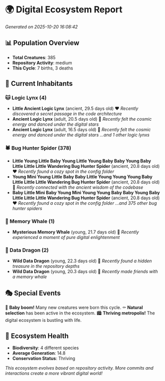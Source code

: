 # 🌍 Digital Ecosystem Report
*Generated on 2025-10-20 16:08:42*

## 📊 Population Overview
- **Total Creatures**: 385
- **Repository Activity**: medium
- **This Cycle**: 7 births, 3 deaths

## 👥 Current Inhabitants

### 🐱 Logic Lynx (4)
- **Little Ancient Logic Lynx** (ancient, 29.5 days old) ❤️
  *Recently discovered a secret passage in the code architecture*
- **Ancient Logic Lynx** (adult, 20.5 days old) 💛
  *Recently felt the cosmic energy and danced under the digital stars*
- **Ancient Logic Lynx** (adult, 16.5 days old) 💚
  *Recently felt the cosmic energy and danced under the digital stars*
  *...and 1 other logic lynxs*

### 🕷️ Bug Hunter Spider (378)
- **Little Young Little Baby Young Little Young Baby Baby Young Baby Little Little Little Wandering Bug Hunter Spider** (ancient, 20.8 days old) ❤️
  *Recently found a cozy spot in the config folder*
- **Young Mini Young Little Baby Baby Little Young Young Young Baby Little Little Little Wandering Bug Hunter Spider** (ancient, 20.8 days old) 💛
  *Recently connected with the ancient wisdom of the codebase*
- **Baby Little Mini Baby Young Mini Young Young Baby Baby Young Baby Little Little Little Wandering Bug Hunter Spider** (ancient, 20.8 days old) ❤️
  *Recently found a cozy spot in the config folder*
  *...and 375 other bug hunter spiders*

### 🐋 Memory Whale (1)
- **Mysterious Memory Whale** (young, 21.7 days old) 💚
  *Recently experienced a moment of pure digital enlightenment*

### 🐉 Data Dragon (2)
- **Wild Data Dragon** (young, 22.3 days old) 💚
  *Recently found a hidden treasure in the repository depths*
- **Wild Data Dragon** (young, 20.3 days old) 💛
  *Recently made friends with a memory whale*

## 🎭 Special Events

🎉 **Baby boom!** Many new creatures were born this cycle.
⚰️ **Natural selection** has been active in the ecosystem.
🏙️ **Thriving metropolis!** The digital ecosystem is bustling with life.

## 🔬 Ecosystem Health
- **Biodiversity**: 4 different species
- **Average Generation**: 14.8
- **Conservation Status**: Thriving

*This ecosystem evolves based on repository activity. More commits and interactions create a more vibrant digital world!*